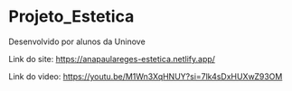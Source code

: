 # Projeto_Estetica
 Desenvolvido por alunos da Uninove

Link do site:
https://anapaulareges-estetica.netlify.app/

Link do video:
https://youtu.be/M1Wn3XqHNUY?si=7lk4sDxHUXwZ93OM
